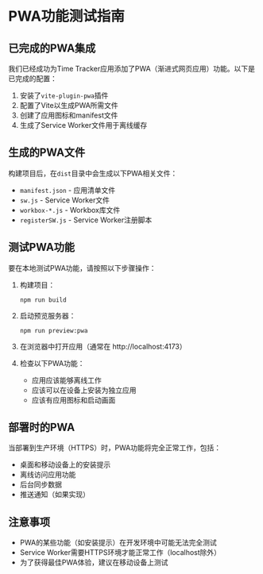 # PWA功能测试指南

## 已完成的PWA集成

我们已经成功为Time Tracker应用添加了PWA（渐进式网页应用）功能。以下是已完成的配置：

1. 安装了`vite-plugin-pwa`插件
2. 配置了Vite以生成PWA所需文件
3. 创建了应用图标和manifest文件
4. 生成了Service Worker文件用于离线缓存

## 生成的PWA文件

构建项目后，在`dist`目录中会生成以下PWA相关文件：
- `manifest.json` - 应用清单文件
- `sw.js` - Service Worker文件
- `workbox-*.js` - Workbox库文件
- `registerSW.js` - Service Worker注册脚本

## 测试PWA功能

要在本地测试PWA功能，请按照以下步骤操作：

1. 构建项目：
   ```
   npm run build
   ```

2. 启动预览服务器：
   ```
   npm run preview:pwa
   ```

3. 在浏览器中打开应用（通常在 http://localhost:4173）

4. 检查以下PWA功能：
   - 应用应该能够离线工作
   - 应该可以在设备上安装为独立应用
   - 应该有应用图标和启动画面

## 部署时的PWA

当部署到生产环境（HTTPS）时，PWA功能将完全正常工作，包括：
- 桌面和移动设备上的安装提示
- 离线访问应用功能
- 后台同步数据
- 推送通知（如果实现）

## 注意事项

- PWA的某些功能（如安装提示）在开发环境中可能无法完全测试
- Service Worker需要HTTPS环境才能正常工作（localhost除外）
- 为了获得最佳PWA体验，建议在移动设备上测试